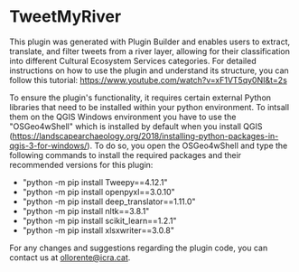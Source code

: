 # TweetMyRiver

This plugin was generated with Plugin Builder and enables users to extract, translate, and filter tweets from a river layer, allowing for their classification into different Cultural Ecosystem Services categories. For detailed instructions on how to use the plugin and understand its structure, you can follow this tutorial: https://www.youtube.com/watch?v=xF1VT5qy0NI&t=2s 

To ensure the plugin's functionality, it requires certain external Python libraries that need to be installed within your python environment. To intsall them on the QGIS Windows environment you have to use the "OSGeo4wShell" which is installed by default when you install QGIS (https://landscapearchaeology.org/2018/installing-python-packages-in-qgis-3-for-windows/). To do so, you open the OSGeo4wShell and type the following commands to install the required packages and their recommended versions for this plugin: 
- "python -m pip install Tweepy==4.12.1"
- "python -m pip install openpyxl==3.0.10"
- "python -m pip install deep_translator==1.11.0"
- "python -m pip install nltk==3.8.1"
- "python -m pip install scikit_learn==1.2.1"
- "python -m pip install xlsxwriter==3.0.8"

For any changes and suggestions regarding the plugin code, you can contact us at ollorente@icra.cat.

